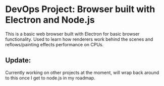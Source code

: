 # DevOps Project: Browser built with Electron and Node.js 

This is a basic web browser built with Electron for basic browser functionality.  Used to learn how renderers work behind the scenes and reflows/painting effects performance on CPUs.

## Update:

Currently working on other projects at the moment, will wrap back around to this once I get to node.js in my roadmap.